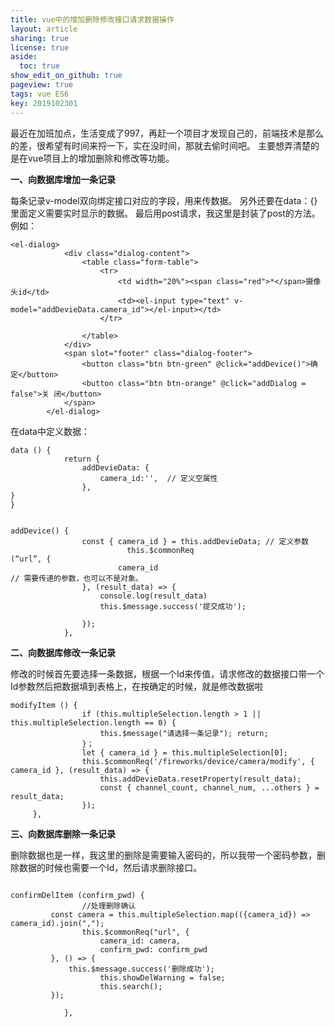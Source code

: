 ```yaml
---
title: vue中的增加删除修改接口请求数据操作
layout: article
sharing: true
license: true
aside:
  toc: true
show_edit_on_github: true
pageview: true
tags: vue ES6
key: 2019102301
---
```


最近在加班加点，生活变成了997，再赶一个项目才发现自己的，前端技术是那么的差，很希望有时间来捋一下，实在没时间，那就去偷时间吧。
主要想弄清楚的是在vue项目上的增加删除和修改等功能。



**一、向数据库增加一条记录**


每条记录v-model双向绑定接口对应的字段，用来传数据。
另外还要在data：{} 里面定义需要实时显示的数据。
最后用post请求，我这里是封装了post的方法。
例如：
```
<el-dialog>
            <div class="dialog-content">
                <table class="form-table">
                    <tr>
                        <td width="20%"><span class="red">*</span>摄像头id</td>
                        <td><el-input type="text" v-model="addDevieData.camera_id"></el-input></td>
                    </tr>
                    
                </table>
            </div>
            <span slot="footer" class="dialog-footer">
                <button class="btn btn-green" @click="addDevice()">确 定</button>
                <button class="btn btn-orange" @click="addDialog = false">关 闭</button>
            </span>
        </el-dialog>
```



在data中定义数据：

```
data () {
            return {
                addDevieData: {
                    camera_id:'',  // 定义空属性
                },
}
}


addDevice() {
                const { camera_id } = this.addDevieData; // 定义参数
                          this.$commonReq
(“url”, {
                    	camera_id 
// 需要传递的参数，也可以不是对象。
                }, (result_data) => {
                    console.log(result_data)
                    this.$message.success('提交成功');
                 
                });
            },
```




**二、向数据库修改一条记录**



修改的时候首先要选择一条数据，根据一个Id来传值，请求修改的数据接口带一个Id参数然后把数据填到表格上，在按确定的时候，就是修改数据啦


```
modifyItem () {
                if (this.multipleSelection.length > 1 || this.multipleSelection.length == 0) {
                    this.$message("请选择一条记录"); return;
                }；
                let { camera_id } = this.multipleSelection[0];
                this.$commonReq('/fireworks/device/camera/modify', { camera_id }, (result_data) => {
                    this.addDevieData.resetProperty(result_data);
                    const { channel_count, channel_num, ...others } = result_data;
                });
     },
```




**三、向数据库删除一条记录**



删除数据也是一样，我这里的删除是需要输入密码的，所以我带一个密码参数，删除数据的时候也需要一个Id，然后请求删除接口。

```

confirmDelItem (confirm_pwd) {
                //处理删除确认
         const camera = this.multipleSelection.map(({camera_id}) => camera_id).join(",");
                this.$commonReq("url", {
                    camera_id: camera,
                    confirm_pwd: confirm_pwd
         }, () => {
             this.$message.success('删除成功');
                    this.showDelWarning = false;
                    this.search();
         });
                
            },
```